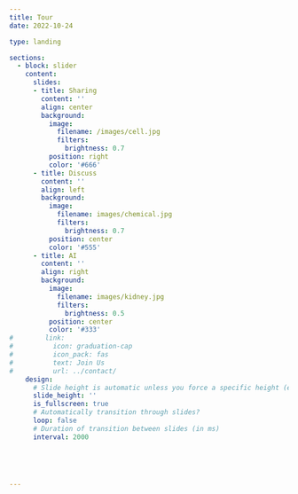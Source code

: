 ```yaml
---
title: Tour
date: 2022-10-24

type: landing

sections:
  - block: slider
    content:
      slides:
      - title: Sharing
        content: ''
        align: center
        background:
          image:
            filename: /images/cell.jpg
            filters:
              brightness: 0.7
          position: right
          color: '#666'
      - title: Discuss
        content: ''
        align: left
        background:
          image:
            filename: images/chemical.jpg
            filters:
              brightness: 0.7
          position: center
          color: '#555'
      - title: AI
        content: ''
        align: right
        background:
          image:
            filename: images/kidney.jpg
            filters:
              brightness: 0.5
          position: center
          color: '#333'
#        link:
#          icon: graduation-cap
#          icon_pack: fas
#          text: Join Us
#          url: ../contact/
    design:
      # Slide height is automatic unless you force a specific height (e.g. '400px')
      slide_height: ''
      is_fullscreen: true
      # Automatically transition through slides?
      loop: false
      # Duration of transition between slides (in ms)
      interval: 2000





---
```

